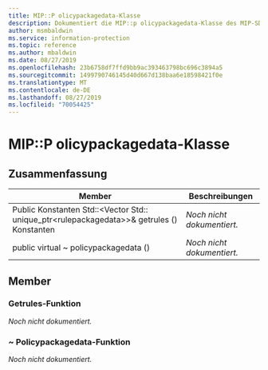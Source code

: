 ```yaml
---
title: MIP::P olicypackagedata-Klasse
description: Dokumentiert die MIP::p olicypackagedata-Klasse des MIP-SDK (Microsoft Information Protection).
author: msmbaldwin
ms.service: information-protection
ms.topic: reference
ms.author: mbaldwin
ms.date: 08/27/2019
ms.openlocfilehash: 23b6758df7ffd9bb9ac393463798bc696c3894a5
ms.sourcegitcommit: 1499790746145d40d667d138baa6e18598421f0e
ms.translationtype: MT
ms.contentlocale: de-DE
ms.lasthandoff: 08/27/2019
ms.locfileid: "70054425"
---
```

# <a name="class-mippolicypackagedata"></a>MIP::P olicypackagedata-Klasse 
  
## <a name="summary"></a>Zusammenfassung
 Member                        | Beschreibungen                                
--------------------------------|---------------------------------------------
Public Konstanten Std::\<Vector Std:: unique_ptr\<rulepackagedata\>\>& getrules () Konstanten  | _Noch nicht dokumentiert._
public virtual ~ policypackagedata ()  | _Noch nicht dokumentiert._
  
## <a name="members"></a>Member
  
### <a name="getrules-function"></a>Getrules-Funktion
_Noch nicht dokumentiert._

  
### <a name="policypackagedata-function"></a>~ Policypackagedata-Funktion
_Noch nicht dokumentiert._
